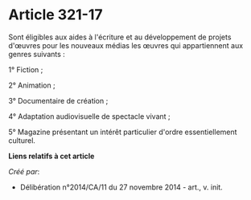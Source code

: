 # Article 321-17

Sont éligibles aux aides à l'écriture et au développement de projets d'œuvres pour les nouveaux médias les œuvres qui
appartiennent aux genres suivants : 

1° Fiction ; 

2° Animation ; 

3° Documentaire de création ; 

4° Adaptation audiovisuelle de spectacle vivant ; 

5° Magazine présentant un intérêt particulier d'ordre essentiellement culturel.

**Liens relatifs à cet article**

_Créé par_:

  - Délibération n°2014/CA/11 du 27 novembre 2014 - art., v. init.
